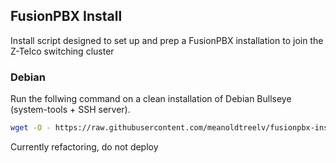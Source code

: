 
FusionPBX Install
--------------------------------------
Install script designed to set up and prep a FusionPBX installation to join the Z-Telco switching cluster


### Debian
Run the follwing command on a clean installation of Debian Bullseye (system-tools + SSH server).

```sh
wget -O - https://raw.githubusercontent.com/meanoldtreelv/fusionpbx-install/master/attended-install.sh | sh;
```
Currently refactoring, do not deploy
